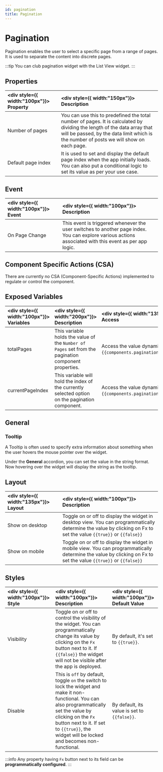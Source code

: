 ```yaml
---
id: pagination
title: Pagination
---
```

# Pagination

Pagination enables the user to select a specific page from a range of pages. It is used to separate the content into discrete pages.

:::tip
You can club pagination widget with the List View widget.
:::

<div style={{paddingTop:'24px', paddingBottom:'24px'}}>

## Properties

| <div style={{ width:"100px"}}> Property </div> | <div style={{ width:"150px"}}> Description </div> | 
|:------------ |:-------------|
| Number of pages | You can use this to predefined the total number of pages. It is calculated by dividing the length of the data array that will be passed, by the data limit which is the number of posts we will show on each page. |
| Default page index | It is used to set and display the default page index when the app initially loads. You can also put a conditional logic to set its value as per your use case. |

</div>

<div style={{paddingTop:'24px', paddingBottom:'24px'}}>

## Event 

| <div style={{ width:"100px"}}> Event </div> | <div style={{ width:"100px"}}> Description </div> |
|:------------------|:---------------------|
| On Page Change | This event is triggered whenever the user switches to another page index. You can explore various actions associated with this event as per app logic. |

</div>

<div style={{paddingTop:'24px', paddingBottom:'24px'}}>

## Component Specific Actions (CSA)

There are currently no CSA (Component-Specific Actions) implemented to regulate or control the component.

</div>

<div style={{paddingTop:'24px', paddingBottom:'24px'}}>

## Exposed Variables

| <div style={{ width:"100px"}}> Variables </div> | <div style={{ width:"200px"}}> Description </div> | <div style={{ width:"135px"}}> How To Access </div>|
|:----------- |:----------- |:--------- |
| totalPages | This variable holds the value of the `Number of Pages` set from the pagination component properties. | Access the value dynamically using JS: `{{components.pagination1.totalPages}}`. |
| currentPageIndex | This variable will hold the index of the currently selected option on the pagination component. | Access the value dynamically using JS: `{{components.pagination1.currentPageIndex}}`. |

</div>

<div style={{paddingTop:'24px', paddingBottom:'24px'}}>

## General
### Tooltip

A Tooltip is often used to specify extra information about something when the user hovers the mouse pointer over the widget.

Under the <b>General</b> accordion, you can set the value in the string format. Now hovering over the widget will display the string as the tooltip.

</div>

<div style={{paddingTop:'24px', paddingBottom:'24px'}}>

## Layout

| <div style={{ width:"135px"}}> Layout </div> | <div style={{ width:"100px"}}> Description </div> |
|:----------- |:----------- |
| Show on desktop | Toggle on or off to display the widget in desktop view. You can programmatically determine the value by clicking on Fx to set the value `{{true}}` or `{{false}}` |
| Show on mobile | Toggle on or off to display the widget in mobile view. You can programmatically determine the value by clicking on Fx to set the value `{{true}}` or `{{false}}` |

</div>

<div style={{paddingTop:'24px', paddingBottom:'24px'}}>

## Styles

| <div style={{ width:"100px"}}> Style </div> | <div style={{ width:"100px"}}>  Description </div> | <div style={{ width:"100px"}}> Default Value </div> |
|:------------ |:-------------|:--------- |
| Visibility | Toggle on or off to control the visibility of the widget. You can programmatically change its value by clicking on the `Fx` button next to it. If `{{false}}` the widget will not be visible after the app is deployed. | By default, it's set to `{{true}}`. |
| Disable | This is `off` by default, toggle `on` the switch to lock the widget and make it non-functional. You can also programmatically set the value by clicking on the `Fx` button next to it. If set to `{{true}}`, the widget will be locked and becomes non-functional. | By default, its value is set to `{{false}}`. |

:::info
Any property having `Fx` button next to its field can be **programmatically configured**.
:::

</div>